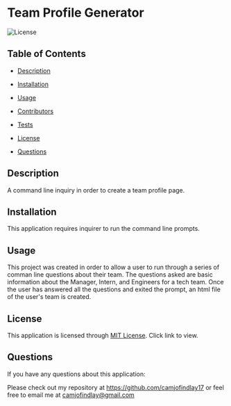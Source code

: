 # Team Profile Generator

![License](https://img.shields.io/badge/License-MIT-yellow.svg) 

## Table of Contents

* [Description](#Description)

* [Installation](#Installation)

* [Usage](#Usage)

* [Contributors](#Contributors)

* [Tests](#Tests)

* [License](#License)

* [Questions](#Questions)

## Description

A command line inquiry in order to create a team profile page.

## Installation

This application requires inquirer to run the command line prompts.

## Usage

This project was created in order to allow a user to run through a series of comman line questions about their team. The questions asked are basic information about the Manager, Intern, and Engineers for a tech team. Once the user has answered all the questions and exited the prompt, an html file of the user's team is created.

## License

This application is licensed through [MIT License](https://choosealicense.com/licenses/mit/). Click link to view.

## Questions

If you have any questions about this application:

Please check out my repository at https://github.com/camjofindlay17 or feel free to email me at camjofindlay@gmail.com
